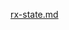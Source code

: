[rx-state.md](https://raw.githubusercontent.com/rx-angular/rx-angular/main/libs/state/docs/api/rx-state.md ':include')
